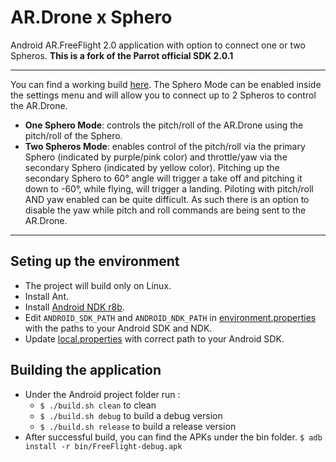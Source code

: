 # AR.Drone x Sphero

Android AR.FreeFlight 2.0 application with option to connect one or two Spheros.
**This is a fork of the Parrot official SDK 2.0.1**

--------------------------

You can find a working build [here](Builds/FreeFlightWithSpheros.apk).
The Sphero Mode can be enabled inside the settings menu and will allow you to connect up to 2 Spheros to control the AR.Drone.

* **One Sphero Mode**: controls the pitch/roll of the AR.Drone using the pitch/roll of the Sphero.
* **Two Spheros Mode**: enables control of the pitch/roll via the primary Sphero (indicated by purple/pink color) and throttle/yaw via the secondary Sphero (indicated by yellow color).
Pitching up the secondary Sphero to 60° angle will trigger a take off and pitching it down to -60°, while flying, will trigger a landing.
Piloting with pitch/roll AND yaw enabled can be quite difficult. As such there is an option to disable the yaw while pitch and roll commands are being sent to the AR.Drone.

--------------------------

## Seting up the environment
* The project will build only on Linux.
* Install Ant.
* Install [Android NDK r8b](http://dl.google.com/android/ndk/android-ndk-r8b-linux-x86_64.tar.bz2).
* Edit `ANDROID_SDK_PATH` and `ANDROID_NDK_PATH` in [environment.properties](Examples/Android/trunk/FreeFlightWithSpheros/environment.properties) with the paths to your Android SDK and NDK.
* Update [local.properties](Examples/Android/trunk/FreeFlightWithSpheros/environment.properties) with correct path to your Android SDK.

## Building the application
* Under the Android project folder run :
  * `$ ./build.sh clean` to clean
  * `$ ./build.sh debug` to build a debug version
  * `$ ./build.sh release` to build a release version
* After successful build, you can find the APKs under the bin folder. `$ adb install -r bin/FreeFlight-debug.apk`



